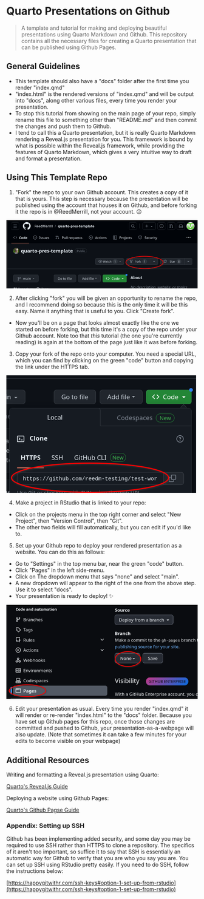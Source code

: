 # Quarto Presentations on Github

>A template and tutorial for making and deploying beautiful presentations using Quarto Markdown and Github.
>This repository contains all the necessary files for creating a Quarto presentation that can be published using Github Pages.

## General Guidelines

- This template should also have a "docs" folder after the first time you render "index.qmd"
- "index.html" is the rendered versions of "index.qmd" and will be output into "docs", along other various files, every time you render your presentation.
- To stop this tutorial from showing on the main page of your repo, simply rename this file to something other than "README.md" and then commit the changes and push them to Github.
- I tend to call this a Quarto presentation, but it is really Quarto Markdown rendering a Reveal.js presentation for you. This framework is bound by what is possible within the Reveal.js framework, while providing the features of Quarto Markdown, which gives a very intuitive way to draft and format a presentation.

## Using This Template Repo

1. "Fork" the repo to your own Github account. This creates a copy of it that is yours. This step is necessary because the presentation will be published using the account that houses it on Github, and before forking it the repo is in @ReedMerrill, not your account. :wink:

![](.images/fork.png)

2. After clicking "fork" you will be given an opportunity to rename the repo, and I recommend doing so because this is the only time it will be this easy. Name it anything that is useful to you. Click "Create fork".

- Now you'll be on a page that looks almost exactly like the one we started on before forking, but this time it's a copy of the repo under your Github account. Note too that *this* tutorial (the one you're currently reading) is again at the bottom of the page just like it was before forking. 

3. Copy your fork of the repo onto your computer. You need a special URL, which you can find by clicking on the green "code" button and copying the link under the HTTPS tab. 

![](.images/copy.png)

4. Make a project in RStudio that is linked to your repo:

  - Click on the projects menu in the top right corner and select "New Project", then "Version Control", then "Git".
  - The other two fields will fill automatically, but you can edit if you'd like to.

5. Set up your Github repo to deploy your rendered presentation as a website. You can do this as follows:

  - Go to "Settings" in the top menu bar, near the green "code" button.
  - Click "Pages" in the left side-menu.
  - Click on The dropdown menu that says "none" and select "main".
  - A new dropdown will appear to the right of the one from the above step. Use it to select "docs".
  - Your presentation is ready to deploy! :sparkles:

![](.images/pages.png)

6. Edit your presentation as usual. Every time you render "index.qmd" it will render or re-render "index.html" to the "docs" folder. Because you have set up Github pages for this repo, once those changes are committed and pushed to Github, your presentation-as-a-webpage will also update. (Note that sometimes it can take a few minutes for your edits to become visible on your webpage)

## Additional Resources

Writing and formatting a Reveal.js presentation using Quarto:

[Quarto's Reveal.js Guide](https://quarto.org/docs/presentations/revealjs/)

Deploying a website using Github Pages:

[Quarto's Github Pagse Guide](https://quarto.org/docs/publishing/github-pages.html)

### Appendix: Setting up SSH

Github has been implementing added security, and some day you may be required to use SSH rather than HTTPS to clone a repository. The specifics of it aren't too important, so suffice it to say that SSH is essentially an automatic way for Github to verify that you are who you say you are. You can set up SSH using RStudio pretty easily. If you need to do SSH, follow the instructions below:

[https://happygitwithr.com/ssh-keys#option-1-set-up-from-rstudio](https://happygitwithr.com/ssh-keys#option-1-set-up-from-rstudio)
